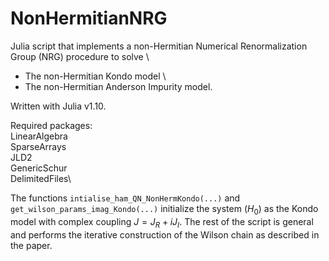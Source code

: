 # NonHermitianNRG

Julia script that implements a non-Hermitian Numerical Renormalization Group (NRG) procedure to solve \
- The non-Hermitian Kondo model \
- The non-Hermitian Anderson Impurity model.

Written with Julia v1.10.

Required packages:\
LinearAlgebra\
SparseArrays\
JLD2\
GenericSchur\
DelimitedFiles\

The functions `intialise_ham_QN_NonHermKondo(...)` and `get_wilson_params_imag_Kondo(...)` initialize the system ($H_0$) as the Kondo model with complex coupling $J = J_R + iJ_I$.
The rest of the script is general and performs the iterative construction of the Wilson chain as described in the paper.
